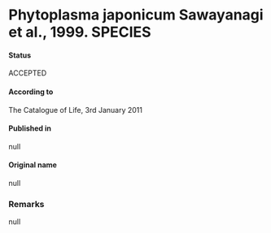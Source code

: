 # Phytoplasma japonicum Sawayanagi et al., 1999. SPECIES

#### Status
ACCEPTED

#### According to
The Catalogue of Life, 3rd January 2011

#### Published in
null

#### Original name
null

### Remarks
null